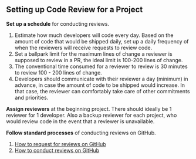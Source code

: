 ## Setting up Code Review for a Project

**Set up a schedule** for conducting reviews.

1. Estimate how much developers will code every day. Based on the amount of code that would be shipped daily, set up a daily frequency of when the reviewers will receive requests to review code.
2. Set a ballpark limit for the maximum lines of change a reviewer is supposed to review in a PR, the ideal limit is 100-200 lines of change.
3. The conventional time consumed for a reviewer to review is 30 minutes to review 100 - 200 lines of change.
4. Developers should communicate with their reviewer a day (minimum) in advance, in case the amount of code to be shipped would increase. In that case, the reviewer can comfortably take care of other commitments and priorities.

**Assign reviewers** at the beginning project. There should ideally be 1 reviewer for 1 developer. Also a backup reviewer for each project, who would review code in the event that a reviewer is unavailable.

**Follow standard processes** of conducting reviews on GitHub.

1. [How to request for reviews on GitHub](https://help.github.com/articles/requesting-a-pull-request-review)
2. [How to conduct reviews on GitHub](https://help.github.com/articles/reviewing-proposed-changes-in-a-pull-request/)

